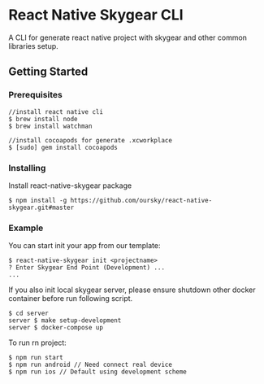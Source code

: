 # React Native Skygear CLI

A CLI for generate react native project with skygear and other common libraries setup.

## Getting Started


### Prerequisites


```
//install react native cli
$ brew install node
$ brew install watchman

//install cocoapods for generate .xcworkplace
$ [sudo] gem install cocoapods
```

### Installing

Install react-native-skygear package

```
$ npm install -g https://github.com/oursky/react-native-skygear.git#master
```

### Example
You can start init your app from our template:

```
$ react-native-skygear init <projectname>
? Enter Skygear End Point (Development) ... 
...
```

If you also init local skygear server, please ensure shutdown other docker container before run following script.
```
$ cd server
server $ make setup-development
server $ docker-compose up
```

To run rn project:

```
$ npm run start
$ npm run android // Need connect real device
$ npm run ios // Default using development scheme
```
